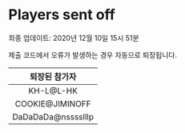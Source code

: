 # Players sent off
최종 업데이트: 2020년 12월 10일 15시 51분


제출 코드에서 오류가 발생하는 경우 자동으로 퇴장됩니다.


| 퇴장된 참가자 |
|:---:|
| KH-L@L-HK |
| COOKIE@JIMINOFF |
| DaDaDaDa@nsssslllp |